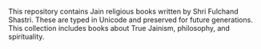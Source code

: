 This repository contains Jain religious books written by Shri Fulchand Shastri. These are typed in Unicode and preserved for future generations. This collection includes books about True Jainism, philosophy, and spirituality.
